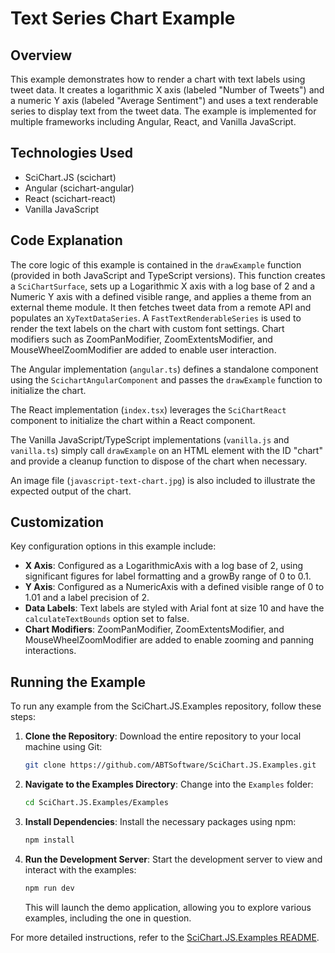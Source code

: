 # Text Series Chart Example

## Overview

This example demonstrates how to render a chart with text labels using tweet data. It creates a logarithmic X axis (labeled "Number of Tweets") and a numeric Y axis (labeled "Average Sentiment") and uses a text renderable series to display text from the tweet data. The example is implemented for multiple frameworks including Angular, React, and Vanilla JavaScript.

## Technologies Used

-   SciChart.JS (scichart)
-   Angular (scichart-angular)
-   React (scichart-react)
-   Vanilla JavaScript

## Code Explanation

The core logic of this example is contained in the `drawExample` function (provided in both JavaScript and TypeScript versions). This function creates a `SciChartSurface`, sets up a Logarithmic X axis with a log base of 2 and a Numeric Y axis with a defined visible range, and applies a theme from an external theme module. It then fetches tweet data from a remote API and populates an `XyTextDataSeries`. A `FastTextRenderableSeries` is used to render the text labels on the chart with custom font settings. Chart modifiers such as ZoomPanModifier, ZoomExtentsModifier, and MouseWheelZoomModifier are added to enable user interaction.

The Angular implementation (`angular.ts`) defines a standalone component using the `ScichartAngularComponent` and passes the `drawExample` function to initialize the chart.

The React implementation (`index.tsx`) leverages the `SciChartReact` component to initialize the chart within a React component.

The Vanilla JavaScript/TypeScript implementations (`vanilla.js` and `vanilla.ts`) simply call `drawExample` on an HTML element with the ID "chart" and provide a cleanup function to dispose of the chart when necessary.

An image file (`javascript-text-chart.jpg`) is also included to illustrate the expected output of the chart.

## Customization

Key configuration options in this example include:

-   **X Axis**: Configured as a LogarithmicAxis with a log base of 2, using significant figures for label formatting and a growBy range of 0 to 0.1.
-   **Y Axis**: Configured as a NumericAxis with a defined visible range of 0 to 1.01 and a label precision of 2.
-   **Data Labels**: Text labels are styled with Arial font at size 10 and have the `calculateTextBounds` option set to false.
-   **Chart Modifiers**: ZoomPanModifier, ZoomExtentsModifier, and MouseWheelZoomModifier are added to enable zooming and panning interactions.

## Running the Example

To run any example from the SciChart.JS.Examples repository, follow these steps:

1. **Clone the Repository**: Download the entire repository to your local machine using Git:

    ```bash
    git clone https://github.com/ABTSoftware/SciChart.JS.Examples.git
    ```

2. **Navigate to the Examples Directory**: Change into the `Examples` folder:

    ```bash
    cd SciChart.JS.Examples/Examples
    ```

3. **Install Dependencies**: Install the necessary packages using npm:

    ```bash
    npm install
    ```

4. **Run the Development Server**: Start the development server to view and interact with the examples:

    ```bash
    npm run dev
    ```

    This will launch the demo application, allowing you to explore various examples, including the one in question.

For more detailed instructions, refer to the [SciChart.JS.Examples README](https://github.com/ABTSoftware/SciChart.JS.Examples/blob/master/README.md).

